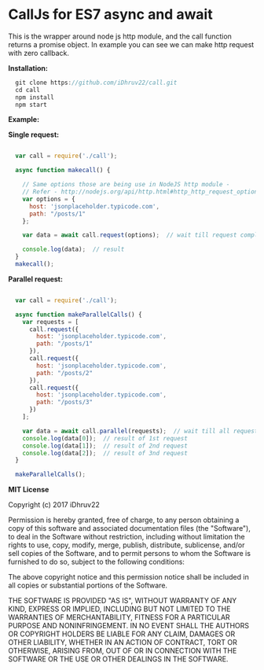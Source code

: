 CallJs for ES7 async and await
==============================

This is the wrapper around node js http module, and the call function returns a promise object. In example you can see we can make http request with zero callback.

__**Installation:**__

```javascript
  git clone https://github.com/iDhruv22/call.git
  cd call
  npm install
  npm start
```

__**Example:**__

__Single request:__

```javascript

  var call = require('./call');

  async function makecall() {

    // Same options those are being use in NodeJS http module -
    // Refer - http://nodejs.org/api/http.html#http_http_request_options_callback
    var options = {
      host: 'jsonplaceholder.typicode.com',
      path: "/posts/1"
    };

    var data = await call.request(options);  // wait till request completes

    console.log(data);  // result
  }
  makecall();

```
__Parallel request:__

```javascript

  var call = require('./call');

  async function makeParallelCalls() {
    var requests = [
      call.request({
        host: 'jsonplaceholder.typicode.com',
        path: "/posts/1"
      }),
      call.request({
        host: 'jsonplaceholder.typicode.com',
        path: "/posts/2"
      }),
      call.request({
        host: 'jsonplaceholder.typicode.com',
        path: "/posts/3"
      })
    ];

    var data = await call.parallel(requests);  // wait till all requests completes
    console.log(data[0]);  // result of 1st request
    console.log(data[1]);  // result of 2nd request
    console.log(data[2]);  // result of 3nd request
  }

  makeParallelCalls();

```


__**MIT License**__

Copyright (c) 2017 iDhruv22

Permission is hereby granted, free of charge, to any person obtaining a copy
of this software and associated documentation files (the "Software"), to deal
in the Software without restriction, including without limitation the rights
to use, copy, modify, merge, publish, distribute, sublicense, and/or sell
copies of the Software, and to permit persons to whom the Software is
furnished to do so, subject to the following conditions:

The above copyright notice and this permission notice shall be included in all
copies or substantial portions of the Software.

THE SOFTWARE IS PROVIDED "AS IS", WITHOUT WARRANTY OF ANY KIND, EXPRESS OR
IMPLIED, INCLUDING BUT NOT LIMITED TO THE WARRANTIES OF MERCHANTABILITY,
FITNESS FOR A PARTICULAR PURPOSE AND NONINFRINGEMENT. IN NO EVENT SHALL THE
AUTHORS OR COPYRIGHT HOLDERS BE LIABLE FOR ANY CLAIM, DAMAGES OR OTHER
LIABILITY, WHETHER IN AN ACTION OF CONTRACT, TORT OR OTHERWISE, ARISING FROM,
OUT OF OR IN CONNECTION WITH THE SOFTWARE OR THE USE OR OTHER DEALINGS IN THE
SOFTWARE.
